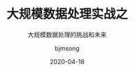 ---
layout:     post
title:      大规模数据处理实战之
subtitle:   大规模数据处理的挑战和未来
date:       2020-04-18
author:     bjmsong
header-img: img/bigdata/bigdata.jpg
catalog: true
tags:
    - big data
---